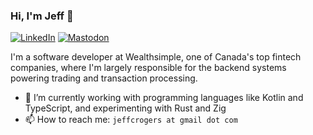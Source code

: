 ### Hi, I'm Jeff 👋

[![LinkedIn](https://img.shields.io/badge/linkedin-%230077B5.svg?&style=for-the-badge&logo=linkedin&logoColor=white)](https://www.linkedin.com/in/digitaljeff) [![Mastodon](https://img.shields.io/badge/mastodon-%236364FF.svg?style=for-the-badge&logo=mastodon&logoColor=white)](https://hachyderm.io/@jrogers)

I'm a software developer at Wealthsimple, one of Canada's top fintech companies, where I'm largely responsible for the backend systems powering trading and transaction processing.

- 🌱 I’m currently working with programming languages like Kotlin and TypeScript, and experimenting with Rust and Zig
- 📫 How to reach me: `jeffcrogers at gmail dot com`
